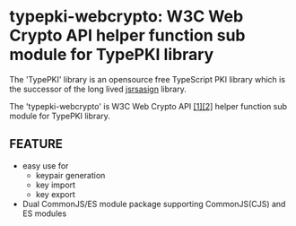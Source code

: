 typepki-webcrypto: W3C Web Crypto API helper function sub module for TypePKI library
====================================================================================

The 'TypePKI' library is an opensource free TypeScript PKI library which is the successor of the long lived [jsrsasign](https://kjur.github.io/jsrsasign) library.

The 'typepki-webcrypto' is W3C Web Crypto API [[1]](https://developer.mozilla.org/en-US/docs/Web/API/Web_Crypto_API)[[2]](https://www.w3.org/TR/WebCryptoAPI/) helper function sub module for TypePKI library. 

## FEATURE
- easy use for
  - keypair generation
  - key import
  - key export
- Dual CommonJS/ES module package supporting CommonJS(CJS) and ES modules
